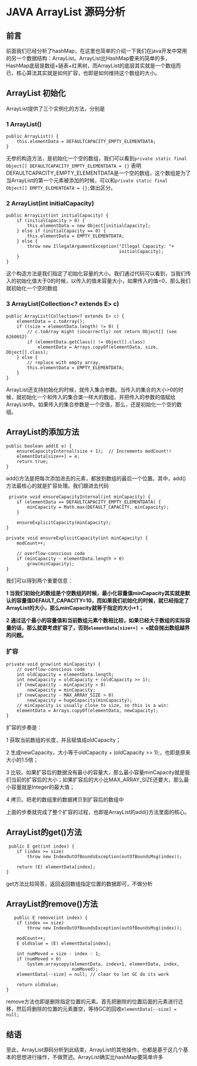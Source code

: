 # JAVA ArrayList 源码分析  
## 前言  
前面我们已经分析了hashMap，在这里也简单的介绍一下我们在java开发中常用的另一个数据结构：ArrayList。ArrayList比HashMap要来的简单的多，HashMap底层是数组+链表+红黑树，而ArrayList的底层其实就是一个数组而已，核心算法其实就是如何扩容，也即是如何维持这个数组的大小。  
## ArrayList 初始化  
ArrayList提供了三个实例化的方法，分别是  
### 1 ArrayList()  

    public ArrayList() {
        this.elementData = DEFAULTCAPACITY_EMPTY_ELEMENTDATA;
    }
无参的构造方法，是初始化一个空的数组，我们可以看到`private static final Object[] DEFAULTCAPACITY_EMPTY_ELEMENTDATA = {}` 表明DEFAULTCAPACITY_EMPTY_ELEMENTDATA是一个空的数组，这个数组是为了当ArrayList的第一个元素被添加的时候，可以和`private static final Object[] EMPTY_ELEMENTDATA = {};`做出区分。  

### 2 ArrayList(int initialCapacity)  

    public ArrayList(int initialCapacity) {
        if (initialCapacity > 0) {
            this.elementData = new Object[initialCapacity];
        } else if (initialCapacity == 0) {
            this.elementData = EMPTY_ELEMENTDATA;
        } else {
            throw new IllegalArgumentException("Illegal Capacity: "+
                                               initialCapacity);
        }
    }
这个构造方法是我们指定了初始化容量的大小。我们通过代码可以看到，当我们传入的初始化值大于0的时候，以传入的值未容量大小，如果传入的值=0，那么我们就初始化一个空的数组  
### 3 ArrayList(Collection<? extends E> c)  

    public ArrayList(Collection<? extends E> c) {
        elementData = c.toArray();
        if ((size = elementData.length) != 0) {
            // c.toArray might (incorrectly) not return Object[] (see 6260652)
            if (elementData.getClass() != Object[].class)
                elementData = Arrays.copyOf(elementData, size, Object[].class);
        } else {
            // replace with empty array.
            this.elementData = EMPTY_ELEMENTDATA;
        }
    }  
ArrayList还支持初始化的时候，就传入集合参数。当传入的集合的大小>0的时候，就初始化一个和传入的集合类一样大的数组，并把传入的参数的值赋给ArrayList中。如果传入的集合参数是一个空值，那么，还是初始化一个空的数组。  

## ArrayList的添加方法  

    public boolean add(E e) {
        ensureCapacityInternal(size + 1);  // Increments modCount!!
        elementData[size++] = e;
        return true;
    }
add()方法是把每次添加进去的元素，都放到数组的最后一个位置。其中，add()方法最核心的就是扩容处理。我们跟进去代码  

     private void ensureCapacityInternal(int minCapacity) {
        if (elementData == DEFAULTCAPACITY_EMPTY_ELEMENTDATA) {
            minCapacity = Math.max(DEFAULT_CAPACITY, minCapacity);
        }

        ensureExplicitCapacity(minCapacity);
    }

    private void ensureExplicitCapacity(int minCapacity) {
        modCount++;

        // overflow-conscious code
        if (minCapacity - elementData.length > 0)
            grow(minCapacity);
    }
我们可以得到两个重要信息：  

**1 当我们初始化的数组是个空数组的时候，最小化容量值minCapacity其实就是默认的容量值DEFAULT_CAPACITY=10，而如果我们初始化的时候，就已经指定了ArrayList的大小，那么minCapacity就等于指定的大小+1；**  

**2 通过这个最小的容量值和当前数组元素个数相比较，如果已经大于数组的实际容量的话，那么就要考虑扩容了，否则`elementData[size++] = e`就会抛出数组越界的问题。**  

### 扩容  

    private void grow(int minCapacity) {
        // overflow-conscious code
        int oldCapacity = elementData.length;
        int newCapacity = oldCapacity + (oldCapacity >> 1);
        if (newCapacity - minCapacity < 0)
            newCapacity = minCapacity;
        if (newCapacity - MAX_ARRAY_SIZE > 0)
            newCapacity = hugeCapacity(minCapacity);
        // minCapacity is usually close to size, so this is a win:
        elementData = Arrays.copyOf(elementData, newCapacity);
    }  
扩容的步奏是：  

1 获取当前数组的长度，并且赋值成oldCapacity；  

2 生成newCapacity，大小等于oldCapacity + (oldCapacity >> 1);，也即是原来大小的1.5倍； 
 
3 比较。如果扩容后的数据没有最小的容量大，那么最小容量minCapacity就是我们当前的扩容后的大小；如果扩容后的大小比MAX_ARRAY_SIZE还要大，那么最小容量就是Integer的最大值；  

4 拷贝。把老的数组里的数据拷贝到扩容后的数组中  

上面的步奏就完成了整个扩容的过程，也即是ArrayList的add()方法里面的核心。  

## ArrayList的get()方法  

     public E get(int index) {
        if (index >= size)
            throw new IndexOutOfBoundsException(outOfBoundsMsg(index));

        return (E) elementData[index];
    }
get方法比较简答，返回返回数组指定位置的数据即可，不做分析  
 
## ArrayList的remove()方法  

       public E remove(int index) {
        if (index >= size)
            throw new IndexOutOfBoundsException(outOfBoundsMsg(index));

        modCount++;
        E oldValue = (E) elementData[index];

        int numMoved = size - index - 1;
        if (numMoved > 0)
            System.arraycopy(elementData, index+1, elementData, index,
                             numMoved);
        elementData[--size] = null; // clear to let GC do its work

        return oldValue;
    }  
remove方法也即是删除指定位置的元素。首先把删除的位置后面的元素进行迁移，然后将删除的位置的元素置空，等待GC的回收`elementData[--size] = null;`  

## 结语  
至此，ArrayList源码分析到此结束，ArrayList的其他操作，也都是基于这几个基本的思想进行操作，不做赘述。ArrayList确实比hashMap要简单许多
